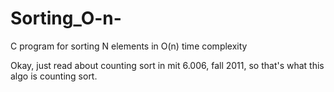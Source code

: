# Sorting_O-n-
C program for sorting N elements in O(n) time complexity

Okay, just read about counting sort in mit 6.006, fall 2011, so that's what this algo is counting sort.
